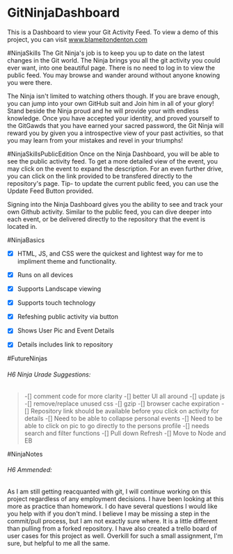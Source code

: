 # GitNinjaDashboard 
This is a Dashboard to view your Git Activity Feed. To view a demo of this project, you can visit www.blameitondenton.com


#NinjaSkills
The Git Ninja's job is to keep you up to date on the latest changes in the Git world. The Ninja brings you all the git activity you could ever want, into one beautiful page. There is no need to log in to view the public feed. You may browse and wander around without anyone knowing you were there. 

The Ninja isn't limited to watching others though. If you are brave enough, you can jump into your own GitHub suit and Join him in all of your glory!  Stand beside the Ninja proud and he will provide your with endless knowledge. Once you have accepted your identity, and proved yourself to the GitGawds that you have earned your sacred password, the Git Ninja will reward you by given you a introspective view of your past activities, so that you may learn from your mistakes and revel in your triumphs! 

#NinjaSkillsPublicEdition
Once on the Ninja Dashboard, you will be able to see the public activity feed. To get a more detailed view of the event, you may click on the event to expand the description. For an even further drive, you can click on the link provided to be transfered directly to the repository's page. Tip- to update the current public feed, you can use the Update Feed Button provided. 

Signing into the Ninja Dashboard gives you the ability to see and track your own Github activity. Similar to the public feed, you can dive deeper into each event, or be delivered directly to the repository that the event is located in. 




#NinjaBasics 
-[x] HTML, JS, and CSS were the quickest and lightest way for me to impliment theme and functionality.
-[x] Runs on all devices
-[x] Supports Landscape viewing
-[x] Supports touch technology
-[x] Refeshing public activity via button
-[x] Shows User Pic and Event Details
-[x] Details includes link to repository


#FutureNinjas
###### H6 Ninja Urade Suggestions: 
>-[] comment code for more clarity
>-[] better UI all around
>-[] update js
>-[] remove/replace unused css
>-[] gzip
>-[] browser cache expiration
-[] Repository link should be available before you click on activity for details
-[] Need to be able to collapse personal events
-[] Need to be able to click on pic to go directly to the persons profile
-[] needs search and filter functions
-[] Pull down Refresh
-[] Move to Node and EB




#NinjaNotes

###### H6 Ammended: 

As I am still getting reacquanted with git, I will continue working on this project regardless of any employment decisions. I have been looking at this more as practice than homework. I do have several questions I would like you help with if you don't mind. I believe I may be missing a step in the commit/pull process, but I am not exactly sure where. It is a little different than pulling from a forked repository. 
I have also created a trello board of user cases for this project as well. Overkill for such a small assignment, I'm sure, but helpful to me all the same. 
